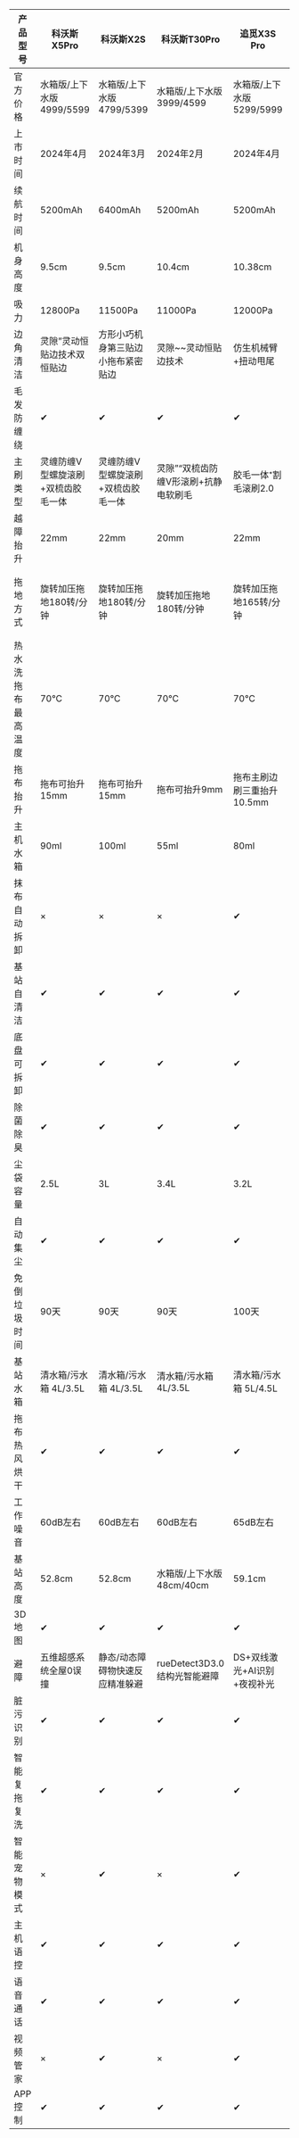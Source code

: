 | 产品型号           | 科沃斯X5Pro                        | 科沃斯X2S                          | 科沃斯T30Pro                         | 追觅X3S Pro                | 追觅S30PU                  | 追觅X40                    | 石头G20S                                      | 石头V20                   | 石头P10S Pro              | 云鲸逍遥001旗舰款                        | 云鲸逍遥001轻集尘                        | 云鲸J4                                   |
| ------------------ | ---------------------------------- | ---------------------------------- | ------------------------------------ | -------------------------- | -------------------------- | -------------------------- | --------------------------------------------- | ------------------------- | ------------------------- | ---------------------------------------- | ---------------------------------------- | ---------------------------------------- |
| 官方价格           | 水箱版/上下水版 4999/5599          | 水箱版/上下水版 4799/5399          | 水箱版/上下水版 3999/4599            | 水箱版/上下水版 5299/5999  | 水箱版/上下水版 4299/4899  | 水箱版/上下水版 5699/6399  | 水箱版/上下水版 5399/5999                     | 水箱版/上下水版 4799/5399 | 水箱版/上下水版 3999/4599 | 水箱版/上下水版 3999/4599                | 水箱版/上下水版 5399/5999                | 水箱版/上下水版 4999/5599                |
| 上市时间           | 2024年4月                          | 2024年3月                          | 2024年2月                            | 2024年4月                  | 2024年2月                  | 2024年2月                  | 2024年3月                                     | 2024年3月                 | 2024年2月                 | 2024年4月                                | 2024年4月                                | 2023年8月                                |
| 续航时间           | 5200mAh                            | 6400mAh                            | 5200mAh                              | 5200mAh                    | 5200mAh                    | 6400mAh                    | 5200mAh                                       | 5200mAh                   | 5200mAh                   | 5200mAh                                  | 5200mAh                                  | 5200mAh                                  |
| 机身高度           | 9.5cm                              | 9.5cm                              | 10.4cm                               | 10.38cm                    | 10.38cm                    | 10.38cm                    | 10.3cm                                        | 8.2cm                     | 10.3cm                    | 10.9cm                                   | 10.9cm                                   | 10.7cm                                   |
| 吸力               | 12800Pa                            | 11500Pa                            | 11000Pa                              | 12000Pa                    | 11000Pa                    | 11000Pa                    | 11000Pa                                       | 11000Pa                   | 11000Pa                   | 12000Pa                                  | 10000Pa                                  | 7800Pa                                   |
| 边角清洁           | 灵隙”灵动恒贴边技术双恒贴边        | 方形小巧机身第三贴边小拖布紧密贴边 | 灵隙~~灵动恒贴边技术                 | 仿生机械臂+扭动甩尾        | 仿生机械臂+扭动甩尾        | 创新仿生双机械臂           | RexiArm Design灵动机械臂                      | RexiArm Design灵动机械臂  | 动态机械臂边拖            | 侧边新增贴脚线+扭动机身+静电吸附         | 侧边新增贴脚线+扭动机身+静电吸附         | 扭动机身+内外角沿边自动执行边角清洁      |
| 毛发防缠绕         | ✔                                  | ✔                                  | ✔                                    | ✔                          | ✔                          | ✔                          | ✔                                             | ✔                         | ✔                         | ✔                                        | ✔                                        | ✔                                        |
| 主刷类型           | 灵缠防缠V型螺旋滚刷+双梳齿胶毛一体 | 灵缠防缠V型螺旋滚刷+双梳齿胶毛一体 | 灵隙”“双梳齿防缠V形滚刷+抗静电软刷毛 | 胶毛一体⁺割毛滚刷2.0       | 胶毛一体⁺割毛滚刷2.0       | 胶毛一体⁺割毛滚刷2.0       | 双螺旋胶刷+毛发自维护                         | 双螺旋胶刷卷吸毛发        | 双螺旋自维护胶刷          | 气旋导流式防缠绕滚刷2.0                  | 气旋导流式防缠绕滚刷2.0                  | 气旋导流式防缠绕滚刷1.0                  |
| 越障抬升           | 22mm                               | 22mm                               | 20mm                                 | 22mm                       | 22mm                       | 22mm                       | 20mm                                          | 20mm                      | 20mm                      | 20mm                                     | 20mm                                     | 20mm                                     |
| 拖地方式           | 旋转加压拖地180转/分钟             | 旋转加压拖地180转/分钟             | 旋转加压拖地180转/分钟               | 旋转加压拖地165转/分钟     | 旋转加压拖地165转/分钟     | 旋转加压拖地165转/分钟     | 4000次/min声波高频震动+旋转加压拖地185转/分钟 | 旋转加压拖地200转/分钟    | 旋转加压拖地200转/分钟    | 旋转加压拖地180转/分钟，不同材质压力不同 | 旋转加压拖地180转/分钟，不同材质压力不同 | 旋转加压拖地180转/分钟，不同材质压力不同 |
| 热水洗拖布最高温度 | 70℃                                | 70℃                                | 70℃                                  | 70℃                        | 70℃                        | 70℃                        | 60℃                                           | 60℃                       | 60℃                       | 75℃                                      | 75℃                                      | ×冷水洗                                  |
| 拖布抬升           | 拖布可抬升15mm                     | 拖布可抬升15mm                     | 拖布可抬升9mm                        | 拖布主刷边刷三重抬升10.5mm | 拖布主刷边刷三重抬升10.5mm | 拖布主刷边刷三重抬升10.5mm | 拖布主刷双升降15mm                            | 拖布可抬升10mm            | 拖布主刷双升降10mm        | 拖布可抬升10mm                           | 拖布可抬升10mm                           | 拖布可抬升10mm                           |
| 主机水箱           | 90ml                               | 100ml                              | 55ml                                 | 80ml                       | 80ml                       | 80ml                       | 100ml                                         | 72ml                      | 80ml                      | ×                                        | ×                                        | ×                                        |
| 抹布自动拆卸       | ×                                  | ×                                  | ×                                    | ✔                          | ×                          | ✔                          | ×                                             | ×                         | ✔                         | ×                                        | ×                                        | ×                                        |
| 基站自清洁         | ✔                                  | ✔                                  | ✔                                    | ✔                          | ✔                          | ✔                          | ✔                                             | ✔                         | ×                         | ✔                                        | ✔                                        | ✔                                        |
| 底盘可拆卸         | ✔                                  | ✔                                  | ✔                                    | ✔                          | ✔                          | ✔                          | ✔                                             | ✔                         | ✔                         | ✔                                        | ✔                                        | ✔                                        |
| 除菌除臭           | ✔                                  | ✔                                  | ✔                                    | ✔                          | ✔                          | ✔                          | ✔                                             | ✔                         | ✔                         | ✔                                        | ✔                                        | ✔                                        |
| 尘袋容量           | 2.5L                               | 3L                                 | 3.4L                                 | 3.2L                       | 3.2L                       | 3.2L                       | 2.5L                                          | 2.7L                      | 2.7L                      | 2.5L                                     | 1L                                       | 1L                                       |
| 自动集尘           | ✔                                  | ✔                                  | ✔                                    | ✔                          | ✔                          | ✔                          | ✔                                             | ✔                         | ✔                         | ✔                                        | ✔                                        | ✔                                        |
| 免倒垃圾时间       | 90天                               | 90天                               | 90天                                 | 100天                      | 100天                      | 100天                      | 60天                                          | 65天                      | 65天                      | 120天                                    | 30天                                     | 30天                                     |
| 基站水箱           | 清水箱/污水箱 4L/3.5L              | 清水箱/污水箱 4L/3.5L              | 清水箱/污水箱 4L/3.5L                | 清水箱/污水箱 5L/4.5L      | 清水箱/污水箱 4.5L/4L      | 清水箱/污水箱 4.5L/4L      | 清水箱/污水箱 4L/3.5L                         | 清水箱/污水箱 4.5L/4L     | 清水箱/污水箱 4.5L/4L     | 清水箱/污水箱 3L/2.5L                    | 清水箱/污水箱 3L/2.5L                    | 清水箱/污水箱 3L/2.5L                    |
| 拖布热风烘干 | ✔                     | ✔                               | ✔                            | ✔                           | ✔                      | ✔                           | ✔                          | ✔                                  | ✔                             | ✔                             | ✔                             | ✔        |
| 工作噪音     | 60dB左右              | 60dB左右                        | 60dB左右                     | 65dB左右                    | 65dB左右               | 65dB左右                    | 62dB左右                   | 62dB左右                           | 62dB左右                      | 60dB左右                      | 60dB左右                      | 60dB左右 |
| 基站高度     | 52.8cm                | 52.8cm                          | 水箱版/上下水版 48cm/40cm    | 59.1cm                      | 59.1cm                 | 59.1cm                      | 水箱版/上下水版 47cm/30cm  | 水箱版/上下水版 52.1cm/40.5cm      | 水箱版/上下水版 52.1cm/40.5cm | 46.2cm                        | 46.2cm                        | 43.4cm   |
| 3D地图       | ✔                     | ✔                               | ✔                            | ✔                           | ✔                      | ✔                           | ✔                          | ✔                                  | ✔                             | ✔                             | ✔                             | ✔        |
| 避障         | 五维超感系统全屋0误撞 | 静态/动态障碍物快速反应精准躲避 | rueDetect3D3.0结构光智能避障 | DS+双线激光+AI识别+夜视补光 | DS+单线激光+RGB AI识别 | DS+双线激光+AI识别+夜视补光 | RGB摄像头+双线激光障碍探测 | 3DTof+RGB动态避障+固态激光富达测距 | 结构光测距+AI识别             | 双芯双目架构+创新侧向3D结构光 | 双芯双目架构+创新侧向3D结构光 |          |
| 脏污识别     | ✔                     | ✔                               | ✔                            | ✔                           | ✔                      | ✔                           | ✔                          | ✔                                  | ✔                             | ✔                             | ✔                             | ✔        |
| 智能复拖复洗 | ✔                     | ✔                               | ✔                            | ✔                           | ✔                      | ✔                           | ✔                          | ✔                                  | ✔                             | ✔                             | ✔                             | ✔        |
| 智能宠物模式 | ×                     | ✔                               | ×                            | ✔                           | ✔                      | ✔                           | ✔                          | ✔                                  | ✔                             | ✔                             | ✔                             | ×        |
| 主机语控     | ✔                     | ✔                               | ✔                            | ✔                           | ✔                      | ✔                           | ✔                          | ✔                                  | ✔                             | ✔                             |                               | ✔        |
| 语音通话     | ✔                     | ✔                               | ✔                            | ✔                           | ✔                      | ✔                           | ✔                          | ✔                                  | ✔                             | ✔                             | ✔                             | ×        |
| 视频管家     | ×                     | ✔                               | ×                            | ✔                           | ✔                      | ✔                           | ✔                          | /                                  | ✔                             | ✔                             | ✔                             | ×        |
| APP控制      | ✔                     | ✔                               | ✔                            | ✔                           | ✔                      | ✔                           | ✔                          | ✔                                  | ✔                             | ✔                             | ✔                             | ✔        |